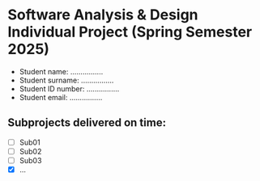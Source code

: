 # Software Analysis & Design Individual Project (Spring Semester 2025)

* Student name: ................
* Student surname: ................
* Student ID number: ................
* Student email: ................

## Subprojects delivered on time:
- [ ] Sub01
- [ ] Sub02
- [ ] Sub03
- [x] ...
